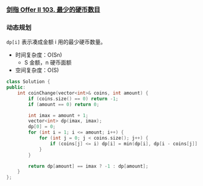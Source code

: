### [剑指 Offer II 103. 最少的硬币数目](https://leetcode.cn/problems/gaM7Ch/)

### 动态规划

`dp[i]` 表示凑成金额 i 用的最少硬币数量。

- 时间复杂度：O(Sn)
  - S 金额，n 硬币面额
- 空间复杂度：O(S)

```c++
class Solution {
public:
    int coinChange(vector<int>& coins, int amount) {
        if (coins.size() == 0) return -1;
        if (amount == 0) return 0;

        int imax = amount + 1;
        vector<int> dp(imax, imax);
        dp[0] = 0;
        for (int i = 1; i <= amount; i++) {
            for (int j = 0; j < coins.size(); j++) {
                if (coins[j] <= i) dp[i] = min(dp[i], dp[i - coins[j]] + 1);
            }
        }

        return dp[amount] == imax ? -1 : dp[amount];
    }
};
```
